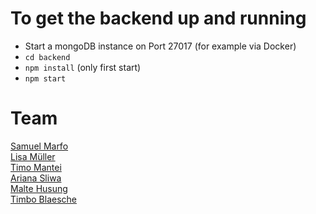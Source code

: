 # To get the backend up and running
* Start a mongoDB instance on Port 27017 (for example via Docker)
* `cd backend`
* `npm install` (only first start)
* `npm start`

# Team
<a href=mailto:samuel.k.marfo@gmail.com>Samuel Marfo</a><br>
<a href=mailto:5lmuelle@informatik.uni-hamburg.de>Lisa Müller</a><br>
<a href=mailto:5mantei@informatik.uni-hamburg.de>Timo Mantei</a><br>
<a href=mailto:5sliwa@informatik.uni-hamburg.de>Ariana Sliwa</a><br>
<a href=mailto:5husung@informatik.uni-hamburg.de>Malte Husung</a><br>
<a href=mailto:5blaesch@informatik.uni-hamburg.de>Timbo Blaesche</a><br>
